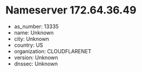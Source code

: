 # Nameserver 172.64.36.49

* as_number: 13335
* name: Unknown
* city: Unknown
* country: US
* organization: CLOUDFLARENET
* version: Unknown
* dnssec: Unknown
